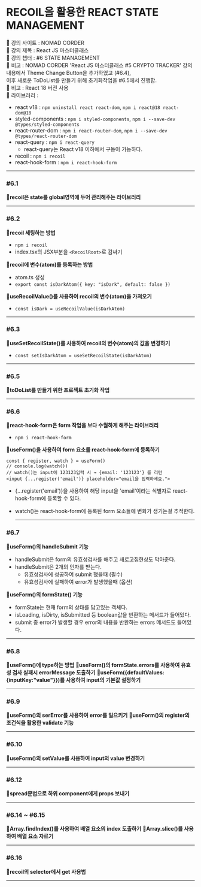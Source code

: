 # RECOIL을 활용한 REACT STATE MANAGEMENT

📍 강의 사이트 : NOMAD CORDER  
📍 강의 제목 : React JS 마스터클래스  
📍 강의 챕터 : #6 STATE MANAGEMENT  
📍 비고 : NOMAD CORDER 'React JS 마스터클래스 #5 CRYPTO TRACKER' 강의 내용에서 Theme Change Button을 추가하였고 (#6.4),  
 이후 새로운 ToDoList를 만들기 위해 초기화작업을 #6.5에서 진행함.  
📍 비고 : React 18 버전 사용  
📍 라이브러리 :

- react v18 : `npm uninstall react react-dom`, `npm i react@18 react-dom@18`
- styled-components : `npm i styled-components`, `npm i --save-dev @types/styled-components`
- react-router-dom : `npm i react-router-dom`, `npm i --save-dev @types/react-router-dom`
- react-query : `npm i react-query`
  - react-query는 React v18 이하에서 구동이 가능하다.
- recoil : `npm i recoil`
- react-hook-form : `npm i react-hook-form`

---

### #6.1

**📗recoil은 state를 global영역에 두어 관리해주는 라이브러리**

---

### #6.2

**📗recoil 세팅하는 방법**

- `npm i recoil`
- index.tsx의 JSX부분을 `<RecoilRoot>`로 감싸기

**📗recoil에 변수(atom)를 등록하는 방법**

- atom.ts 생성
- `export const isDarkAtom({ key: "isDark", default: false })`

**📗useRecoilValue()를 사용하여 recoil의 변수(atom)을 가져오기**

- `const isDark = useRecoilValue(isDarkAtom)`

---

### #6.3

**📗useSetRecoilState()를 사용하여 recoil의 변수(atom)의 값을 변경하기**

- `const setIsDarkAtom = useSetRecoilState(isDarkAtom)`

---

### #6.5

**📗toDoList를 만들기 위한 프로젝트 초기화 작업**

---

### #6.6

**📗react-hook-form은 form 작업을 보다 수월하게 해주는 라이브러리**

- `npm i react-hook-form`

**📗useForm()을 사용하여 form 요소를 react-hook-form에 등록하기**

```tsx
const { register, watch } = useForm()
// console.log(watch())
// watch()는 input에 123123입력 시 → {email: '123123'} 를 리턴
<input {...register('email')} placeholder="email을 입력하세요.">
```

- {...register('email')}을 사용하여 해당 input을 'email'이라는 식별자로 react-hook-form에 등록할 수 있다.
- watch()는 react-hook-form에 등록된 form 요소들에 변화가 생기는걸 추적한다.

  ***

### #6.7

**📗useForm()의 handleSubmit 기능**

- handleSubmit은 form의 유효성검사를 해주고 새로고침현상도 막아준다.
- handleSubmit은 2개의 인자를 받는다.
  - 유효성검사에 성공하여 submit 했을때 (필수)
  - 유효성검사에 실패하여 error가 발생했을때 (옵션)

**📗useForm()의 formState() 기능**

- formState는 현재 form의 상태를 담고있는 객체다.
- isLoading, isDirty, isSubmitted 등 boolean값을 반환하는 메서드가 들어있다.
- submit 중 error가 발생할 경우 error의 내용을 반환하는 errors 메서드도 들어있다.

---

### #6.8

**📗useForm()에 type하는 방법**
**📗useForm()의 formState.errors를 사용하여 유효성 검사 실패시 errorMessage 도출하기**
**📗useForm({defaultValues:{inputKey:"value"}})를 사용하여 input의 기본값 설정하기**

---

### #6.9

**📗useForm()의 serError를 사용하여 error를 일으키기**
**📗useForm()의 register의 조건식을 활용한 validate 기능**

---

### #6.10

**📗useForm()의 setValue를 사용하여 input의 value 변경하기**

---

### #6.12

**📗spread문법으로 하위 component에게 props 보내기**

---

### #6.14 ~ #6.15

**📗Array.findIndex()를 사용하여 배열 요소의 index 도출하기**
**📗Array.slice()를 사용하여 배열 요소 자르기**

---

### #6.16

**📗recoil의 selector에서 get 사용법**

---
